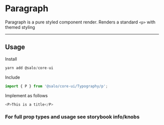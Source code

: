 # Paragraph

Paragraph is a pure styled component render. Renders a standard `<p>` with themed styling

-------

## Usage

Install

```javascript
yarn add @salo/core-ui
```

Include

```javascript
import { P } from '@salo/core-ui/Typography/p';
```

Implement as follows

```javascript
<P>This is a title</P>
```

### For full prop types and usage see storybook info/knobs